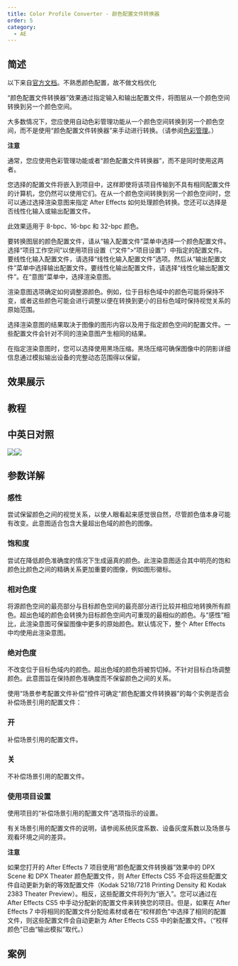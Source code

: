 ```yaml
---
title: Color Profile Converter - 颜色配置文件转换器
order: 5
category:
  - AE
---
```


## 简述

以下来自[官方文档](https://helpx.adobe.com/cn/after-effects/using/utility-effects.html)。不熟悉颜色配置，故不做文档优化

“颜色配置文件转换器”效果通过指定输入和输出配置文件，将图层从一个颜色空间转换到另一个颜色空间。

大多数情况下，您应使用自动色彩管理功能从一个颜色空间转换到另一个颜色空间，而不是使用“颜色配置文件转换器”来手动进行转换。（请参阅[色彩管理](https://helpx.adobe.com/cn/after-effects/using/color-management.html#color_management)。）

**注意**

通常，您应使用色彩管理功能或者“颜色配置文件转换器”，而不是同时使用这两者。

您选择的配置文件将嵌入到项目中，这样即使将该项目传输到不具有相同配置文件的计算机，您仍然可以使用它们。在从一个颜色空间转换到另一个颜色空间时，您可以通过选择渲染意图来指定
After Effects 如何处理颜色转换。您还可以选择是否线性化输入或输出配置文件。

此效果适用于 8-bpc、16-bpc 和 32-bpc 颜色。

要转换图层的颜色配置文件，请从“输入配置文件”菜单中选择一个颜色配置文件。选择“项目工作空间”以使用项目设置（“文件”>“项目设置”）中指定的配置文件。要线性化输入配置文件，请选择“线性化输入配置文件”选项。然后从“输出配置文件”菜单中选择输出配置文件。要线性化输出配置文件，请选择“线性化输出配置文件”。在“意图”菜单中，选择渲染意图。

渲染意图选项确定如何调整源颜色。例如，位于目标色域中的颜色可能将保持不变，或者这些颜色可能会进行调整以便在转换到更小的目标色域时保持视觉关系的原始范围。

选择渲染意图的结果取决于图像的图形内容以及用于指定颜色空间的配置文件。一些配置文件会针对不同的渲染意图产生相同的结果。

在指定渲染意图时，您可以选择使用黑场压缩。黑场压缩可确保图像中的阴影详细信息通过模拟输出设备的完整动态范围得以保留。

## 效果展示

## 教程

## 中英日对照

![](https://mir.yuelili.com/wp-content/uploads/user/AE/effects/AE-Effects-Utility-Color_Profile_Converter.png)![](https://mir.yuelili.com/wp-content/uploads/user/AE/effects/AE-Effects-Utility-Color_Profile_Converter_cn.png)

## 参数详解

### 感性

尝试保留颜色之间的视觉关系，以使人眼看起来感觉很自然，尽管颜色值本身可能有改变。此意图适合包含大量超出色域的颜色的图像。

### 饱和度

尝试在降低颜色准确度的情况下生成逼真的颜色。此渲染意图适合其中明亮的饱和颜色比颜色之间的精确关系更加重要的图像，例如图形徽标。

### 相对色度

将源颜色空间的最亮部分与目标颜色空间的最亮部分进行比较并相应地转换所有颜色。超出色域的颜色会转换为目标颜色空间内可重现的最相似的颜色。与“感性”相比，此渲染意图可保留图像中更多的原始颜色。默认情况下，整个
After Effects 中均使用此渲染意图。

### 绝对色度

不改变位于目标色域内的颜色。超出色域的颜色将被剪切掉。不针对目标白场调整颜色。此意图旨在保持颜色准确度而不保留颜色之间的关系。

使用“场景参考配置文件补偿”控件可确定“颜色配置文件转换器”的每个实例是否会补偿场景引用的配置文件：

### 开

补偿场景引用的配置文件。

### 关

不补偿场景引用的配置文件。

### 使用项目设置

使用项目的“补偿场景引用的配置文件”选项指示的设置。

有关场景引用的配置文件的说明，请参阅系统灰度系数、设备灰度系数以及场景与观看环境之间的差异。

**注意**

如果您打开的 After Effects 7 项目使用“颜色配置文件转换器”效果中的 DPX Scene 和 DPX Theater 颜色配置文件，则
After Effects CS5 不会将这些配置文件自动更新为新的等效配置文件（Kodak 5218/7218 Printing Density 和
Kodak 2383 Theater Preview）。相反，这些配置文件将列为“嵌入”。您可以通过在 After Effects CS5
中手动分配新的配置文件来转换您的项目。但是，如果在 After Effects 7
中将相同的配置文件分配给素材或者在“校样颜色”中选择了相同的配置文件，则这些配置文件会自动更新为 After Effects CS5
中的新配置文件。（“校样颜色”已由“输出模拟”取代。）

## 案例
